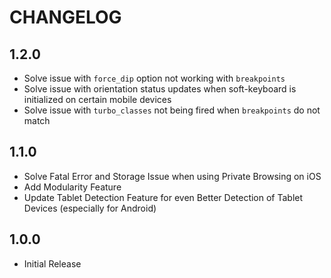 # CHANGELOG
 
 
## 1.2.0
- Solve issue with `force_dip` option not working with `breakpoints`
- Solve issue with orientation status updates when soft-keyboard is initialized on certain mobile devices
- Solve issue with `turbo_classes` not being fired when `breakpoints` do not match 


## 1.1.0
- Solve Fatal Error and Storage Issue when using Private Browsing on iOS
- Add Modularity Feature
- Update Tablet Detection Feature for even Better Detection of Tablet Devices (especially for Android)


## 1.0.0
- Initial Release 
